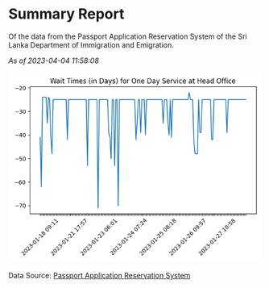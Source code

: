 # Summary Report

Of the data from the Passport Application Reservation System of the Sri Lanka Department of Immigration and Emigration.

*As of 2023-04-04 11:58:08*

![Wait Time Chart](summary.wait_time_chart.png)

Data Source: [Passport Application Reservation System](https://eservices.immigration.gov.lk:8443/appointment/pages/reservationApplication.xhtml)